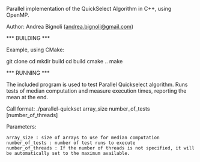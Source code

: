 Parallel implementation of the QuickSelect Algorithm in C++, using OpenMP.

Author: Andrea Bignoli (andrea.bignoli@gmail.com)

*** BUILDING ***

Example, using CMake:

git clone 
cd 
mkdir build
cd build
cmake ..
make

*** RUNNING ***

The included program is used to test Parallel Quickselect algorithm. Runs tests of median computation and measure execution times, reporting the mean at the end.

Call format: ./parallel-quickset array_size number_of_tests [number_of_threads]

Parameters:

    array_size : size of arrays to use for median computation
    number_of_tests : number of test runs to execute
    number_of_threads : If the number of threads is not specified, it will be automatically set to the maximum available.
